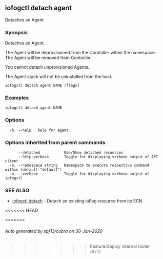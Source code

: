 ## iofogctl detach agent

Detaches an Agent

### Synopsis

Detaches an Agent.

The Agent will be deprovisioned from the Controller within the namespace.
The Agent will be removed from Controller.

You cannot detach unprovisioned Agents.

The Agent stack will not be uninstalled from the host.

```
iofogctl detach agent NAME [flags]
```

### Examples

```
iofogctl detach agent NAME
```

### Options

```
  -h, --help   help for agent
```

### Options inherited from parent commands

```
      --detached           Use/Show detached resources
      --http-verbose       Toggle for displaying verbose output of API client
  -n, --namespace string   Namespace to execute respective command within (default "default")
  -v, --verbose            Toggle for displaying verbose output of iofogctl
```

### SEE ALSO

* [iofogctl detach](iofogctl_detach.md)	 - Detach an existing ioFog resource from its ECN

<<<<<<< HEAD

=======
###### Auto generated by spf13/cobra on 30-Jan-2020
>>>>>>> Feature/deploy internal router (#77)
